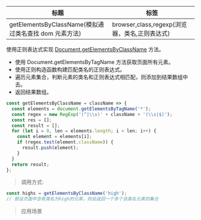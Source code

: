 | 标题                                                  | 标签                                          |
| ----------------------------------------------------- | --------------------------------------------- |
| getElementsByClassName(模拟通过类名查找 dom 元素方法) | browser,class,regexp(浏览器，类名,正则表达式) |

使用正则表达式实现 [Document.getElementsByClassName](https://developer.mozilla.org/en-US/docs/Web/API/Document/getElementsByClassName) 方法。

- 使用 Document.getElementsByTagName 方法获取页面所有元素。
- 使用正则构造函数构建匹配类名的正则表达式。
- 遍历元素集合，判断元素的类名和正则表达式相匹配，则添加到结果数组中去。
- 返回结果数组。

```js
const getElementsByClassName = className => {
  const elements = document.getElementsByTagName('*');
  const regex = new RegExp('(^|\\s)' + className + '(\\s|$)');
  const res = [];
  const result = [];
  for (let i = 0, len = elements.length; i < len; i++) {
    const element = elements[i];
    if (regex.test(element.className)) {
      result.push(element);
    }
  }
  return result;
};
```

> 调用方式:

```js
const highs = getElementsByClassName('high');
// 假设页面中含有类名为high的元素，则会返回一个多个该类名元素的集合
```

> 应用场景
